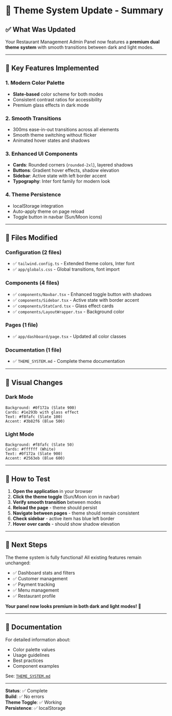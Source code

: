 # 🎨 Theme System Update - Summary

## ✅ What Was Updated

Your Restaurant Management Admin Panel now features a **premium dual theme system** with smooth transitions between dark and light modes.

---

## 🎯 Key Features Implemented

### 1. **Modern Color Palette**

- **Slate-based** color scheme for both modes
- Consistent contrast ratios for accessibility
- Premium glass effects in dark mode

### 2. **Smooth Transitions**

- 300ms ease-in-out transitions across all elements
- Smooth theme switching without flicker
- Animated hover states and shadows

### 3. **Enhanced UI Components**

- **Cards**: Rounded corners (`rounded-2xl`), layered shadows
- **Buttons**: Gradient hover effects, shadow elevation
- **Sidebar**: Active state with left border accent
- **Typography**: Inter font family for modern look

### 4. **Theme Persistence**

- localStorage integration
- Auto-apply theme on page reload
- Toggle button in navbar (Sun/Moon icons)

---

## 📂 Files Modified

### Configuration (2 files)

- ✅ `tailwind.config.ts` - Extended theme colors, Inter font
- ✅ `app/globals.css` - Global transitions, font import

### Components (4 files)

- ✅ `components/Navbar.tsx` - Enhanced toggle button with shadows
- ✅ `components/Sidebar.tsx` - Active state with border accent
- ✅ `components/StatCard.tsx` - Glass effect cards
- ✅ `components/LayoutWrapper.tsx` - Background color

### Pages (1 file)

- ✅ `app/dashboard/page.tsx` - Updated all color classes

### Documentation (1 file)

- ✅ `THEME_SYSTEM.md` - Complete theme documentation

---

## 🎨 Visual Changes

### Dark Mode

```
Background: #0f172a (Slate 900)
Cards: #1e293b with glass effect
Text: #f8fafc (Slate 100)
Accent: #3b82f6 (Blue 500)
```

### Light Mode

```
Background: #f8fafc (Slate 50)
Cards: #ffffff (White)
Text: #0f172a (Slate 900)
Accent: #2563eb (Blue 600)
```

---

## 🧪 How to Test

1. **Open the application** in your browser
2. **Click the theme toggle** (Sun/Moon icon in navbar)
3. **Verify smooth transition** between modes
4. **Reload the page** - theme should persist
5. **Navigate between pages** - theme should remain consistent
6. **Check sidebar** - active item has blue left border
7. **Hover over cards** - should show shadow elevation

---

## 🚀 Next Steps

The theme system is fully functional! All existing features remain unchanged:

- ✅ Dashboard stats and filters
- ✅ Customer management
- ✅ Payment tracking
- ✅ Menu management
- ✅ Restaurant profile

**Your panel now looks premium in both dark and light modes!** 🎉

---

## 📖 Documentation

For detailed information about:

- Color palette values
- Usage guidelines
- Best practices
- Component examples

See: [`THEME_SYSTEM.md`](./THEME_SYSTEM.md)

---

**Status**: ✅ Complete  
**Build**: ✅ No errors  
**Theme Toggle**: ✅ Working  
**Persistence**: ✅ localStorage
